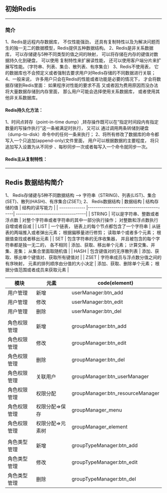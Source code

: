 ## 初始Redis
***

### 简介
1、Redis是远程内存数据库， 不仅性能强劲， 还具有复制特性以及为解决问题而生的独一无二的数据模型，Redis提供五种数据结构。
2、Redis是非关系数据库， 可以存储键与5种不同类型的值之间的映射， 可以将存储在内存的键值对数据持久化到硬盘， 可以使用
复制特性来扩展读性能， 还可以使用客户端分片来扩展写性能。（字符串、列表、集合、散列表、有序集合）
3、Redis不使用表， 它的数据库也不会预定义或者强制去要求用户对Redis存储的不同数据进行关联；
4、一般来说， 许多用户只会在Redis的性能或者功能是必要的情况下， 才会将数据存储到Redis里面： 如果程序对性能的要求不高
又或者因为费用原因而没办法将大量数据存储到内存里面， 那么用户可能会选择使用关系数据库， 或者使用其他非关系数据库。
#### Redis持久化方法：
1、时间点转存（point-in-time dump）,转存操作既可以在“指定时间段内有指定数量的写操作执行”这一条被满足时执行， 又可以
通过调用两条转储到硬盘（dump-to-disk）命令中的任何一条来执行；
2、将所有修改了数据库的命令都写入一个只追加(append-only)文件里面， 用户可以根据数据的主要程度， 将只追加写入设置为从不同步
、每秒同步一次或者每写入一个命令就同步一次。

#### Redis主从复制特性：


***

## Redis 数据结构简介
1、 Redis存储键与5种不同数据结构 --> 字符串（STRING)、列表(LIST)、集合(SET)、散列(HASH)、有序集合(ZSET);
2、 Redis数据结构
| 数据结构       |          结构存储的值                      |          结构的读写能力               |
| ------------- |----------------------------------------| -----------------------------------|
| STRING        | 可以是字符串、整数或者浮点数                  | 对整个字符串或者字符串的其中一部分执行操作； 对整数和浮点数执行自增或者自减 |
| LIST          | 一个链表， 链表上的每个节点都包含了一个字符串    | 从链表的两端推入或者弹出元素； 根据偏移量进行修剪； 读取单个或者多个元素； 根据值查找或者移出元素 |
| SET           | 包含字符串的无序收集器， 并且被包含的每个字符串都是独一无二的， 各不相同 | 添加、获取、移出单个元素；  计算交集、并集、差集； 从集合里面取随机值 |
| HASH          | 包含键值对的无序散列表                     | 添加、获取、移出单个键值对、获取所有键值对 |
| ZSET          | 字符串成员与浮点数分值之间的有序映射， 元素的排列顺序由分值的大小决定 | 添加、获取、删除单个元素； 根据分值范围或者成员来获取元素 |


| 模块         | 元素     |  code(element)                |
| ------------ | -------- | ---------------------------- |
| 用户管理     | 新增     | userManager:btn_add          |
| 用户管理     | 修改     | userManager:btn_edit         |
| 用户管理     | 删除     | userManager:btn_del          |
|  |  |  |
| 角色权限管理 | 新增 | groupManager:btn_add |
| 角色权限管理 | 修改 | groupManager:btn_edit |
| 角色权限管理 | 删除 | groupManager:btn_del |
| 角色权限管理 | 关联用户 | groupManager:btn_userManager |
| 角色权限管理 | 权限分配 | groupManager:btn_resourceManager |
| 角色权限管理 | 权限分配=>保存 | groupManager_menu |
| 角色权限管理 | 权限分配=>元素树 | groupManager_element |
|  |  |  |
| 角色类型管理 | 新增     | groupTypeManager:btn_add     |
| 角色类型管理 | 修改     | groupTypeManager:btn_edit    |
| 角色类型管理 | 删除     | groupTypeManager:btn_del     |
